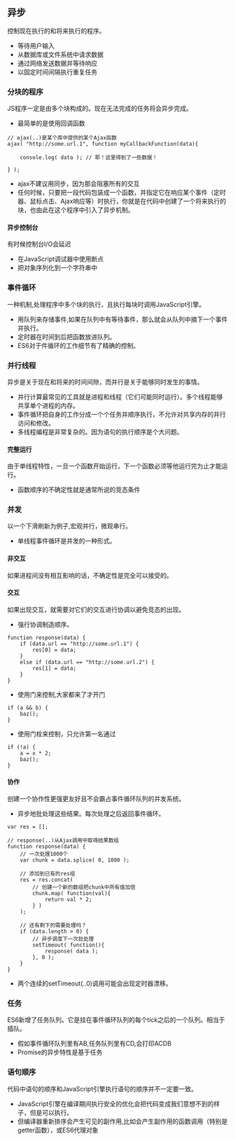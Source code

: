 ## 异步
控制现在执行的和将来执行的程序。

* 等待用户输入
* 从数据库或文件系统中请求数据
* 通过网络发送数据并等待响应
* 以固定时间间隔执行重复任务

### 分块的程序
JS程序一定是由多个块构成的。现在无法完成的任务将会异步完成。

* 最简单的是使用回调函数
```
// ajax(..)是某个库中提供的某个Ajax函数 
ajax( "http://some.url.1", function myCallbackFunction(data){ 
 
    console.log( data ); // 耶！这里得到了一些数据！ 
 
} );
```
* ajax不建议用同步，因为那会阻塞所有的交互
* 任何时候，只要把一段代码包装成一个函数，并指定它在响应某个事件（定时器、鼠标点击、Ajax响应等）时执行，你就是在代码中创建了一个将来执行的块，也由此在这个程序中引入了异步机制。
#### 异步控制台
有时候控制台I/O会延迟

* 在JavaScript调试器中使用断点
* 把对象序列化到一个字符串中

### 事件循环
一种机制,处理程序中多个块的执行，且执行每块时调用JavaScript引擎。

* 用队列来存储事件,如果在队列中有等待事件，那么就会从队列中摘下一个事件并执行。
* 定时器在时间到后把函数放进队列。
* ES6对于件循环的工作细节有了精确的控制。

### 并行线程
异步是关于现在和将来的时间间隙，而并行是关于能够同时发生的事情。

* 并行计算最常见的工具就是进程和线程（它们可能同时运行）。多个线程能够共享单个进程的内存。
* 事件循环把自身的工作分成一个个任务并顺序执行，不允许对共享内存的并行访问和修改。
* 多线程编程是非常复杂的。因为语句的执行顺序是个大问题。

#### 完整运行
由于单线程特性，一旦一个函数开始运行，下一个函数必须等他运行完为止才能运行。

* 函数顺序的不确定性就是通常所说的竞态条件

### 并发
以一个下滑刷新为例子,宏观并行，微观串行。

* 单线程事件循环是并发的一种形式。

#### 非交互
如果进程间没有相互影响的话，不确定性是完全可以接受的。
#### 交互
如果出现交互，就需要对它们的交互进行协调以避免竞态的出现。

* 强行协调制造顺序。
```
function response(data) {  
    if (data.url == "http://some.url.1") {  
        res[0] = data;  
    }  
    else if (data.url == "http://some.url.2") {  
        res[1] = data;  
    }  
}
```
* 使用门来控制,大家都来了才开门
```
if (a && b) {  
    baz();  
}  
```
* 使用门栓来控制，只允许第一名通过
```
if (!a) {  
    a = x * 2;  
    baz();  
}  
```

#### 协作
创建一个协作性更强更友好且不会霸占事件循环队列的并发系统。

* 异步地批处理这些结果。每次处理之后返回事件循环。
```
var res = [];  
 
// response(..)从Ajax调用中取得结果数组 
function response(data) {  
    // 一次处理1000个 
    var chunk = data.splice( 0, 1000 );  
 
    // 添加到已有的res组 
    res = res.concat(  
        // 创建一个新的数组把chunk中所有值加倍 
        chunk.map( function(val){  
            return val * 2;  
        } )  
    );  
 
    // 还有剩下的需要处理吗？ 
    if (data.length > 0) {  
        // 异步调度下一次批处理 
        setTimeout( function(){  
            response( data );  
        }, 0 );  
    }  
}  
```
* 两个连续的setTimeout(..0)调用可能会出现定时器漂移。

### 任务
ES6新增了任务队列。它是挂在事件循环队列的每个tick之后的一个队列。相当于插队。

* 假如事件循环队列里有AB,任务队列里有CD,会打印ACDB
* Promise的异步特性是基于任务

### 语句顺序
代码中语句的顺序和JavaScript引擎执行语句的顺序并不一定要一致。

* JavaScript引擎在编译期间执行安全的优化会把代码变成我们意想不到的样子，但是可以执行。
* 但编译器重新排序会产生可见的副作用,比如会产生副作用的函数调用（特别是getter函数），或ES6代理对象
